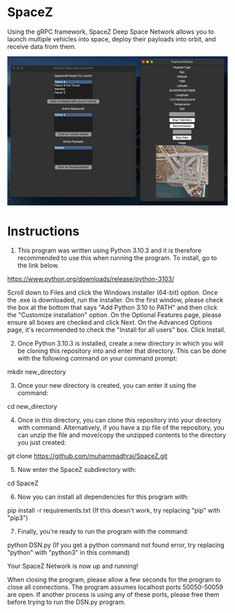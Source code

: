 # SpaceZ
Using the gRPC framework, SpaceZ Deep Space Network allows you to launch multiple vehicles into space, deploy their payloads into orbit, and receive data from them.

![](resources/demo.png)

# Instructions
1. This program was written using Python 3.10.3 and it is therefore recommended to use this when running the program. To install, go to the link below.

https://www.python.org/downloads/release/python-3103/

Scroll down to Files and click the Windows installer (64-bit) option. Once the .exe is downloaded, run the installer. On the first window, please check the box at the bottom that says "Add Python 3.10 to PATH" and then click the "Customize installation" option. On the Optional Features page, please ensure all boxes are checked and click Next. On the Advanced Options page, it's recommended to check the "Install for all users" box. Click Install.

2. Once Python 3.10.3 is installed, create a new directory in which you will be cloning this repository into and enter that directory. This can be done with the following command on your command prompt:

mkdir new_directory

3. Once your new directory is created, you can enter it using the command:

cd new_directory

4. Once in this directory, you can clone this repository into your directory with command. Alternatively, if you have a zip file of the repository, you can unzip the file and move/copy the unzipped contents to the directory you just created:

git clone https://github.com/muhammadhraj/SpaceZ.git

5. Now enter the SpaceZ subdirectory with:

cd SpaceZ

6. Now you can install all dependencies for this program with:

pip install -r requirements.txt (If this doesn't work, try replacing "pip" with "pip3")

7. Finally, you're ready to run the program with the command:

python DSN.py (If you get a python command not found error, try replacing "python" with "python3" in this command)

Your SpaceZ Network is now up and running!

When closing the program, please allow a few seconds for the program to close all connections. The program assumes localhost ports 50050-50059 are open. If another process is using any of these ports, please free them before trying to run the DSN.py program.


